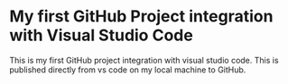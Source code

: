 # My first GitHub Project integration with Visual Studio Code
This is my first GitHub project integration with visual studio code. This is published directly from vs code on my local machine to GitHub.